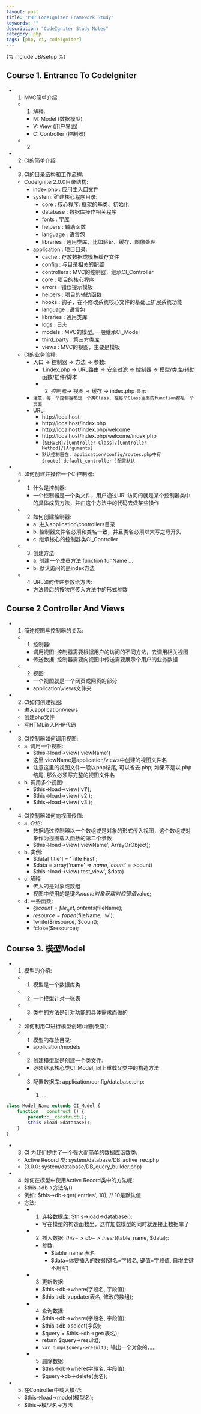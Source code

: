 ```yaml
--- 
layout: post
title: "PHP CodeIgniter Framework Study"
keywords: ""
description: "CodeIgniter Study Notes"
category: php
tags: [php, ci, codeigniter]
---
```

{% include JB/setup %}

## Course 1. Entrance To CodeIgniter
* 1. MVC简单介绍:
    * 1. 解释:
        * M: Model (数据模型)
        * V: View (用户界面)
        * C: Controller (控制器)
    * 2. 
* 2. CI的简单介绍
* 3. CI的目录结构和工作流程:
    * CodeIgniter2.0.0目录结构:
        * index.php : 应用主入口文件
        * system: 矿建核心程序目录:
            * core : 核心程序: 框架的基类、初始化
            * database : 数据库操作相关程序
            * fonts : 字库
            * helpers : 辅助函数
            * language : 语言包
            * libraries : 通用类库，比如验证、缓存、图像处理
        * application : 项目目录:
            * cache : 存放数据或模板缓存文件
            * config : 与目录相关的配置
            * controllers : MVC的控制器，继承CI\_Controller
            * core : 项目的核心程序
            * errors : 错误提示模板
            * helpers : 项目的辅助函数
            * hooks : 钩子，在不修改系统核心文件的基础上扩展系统功能
            * language : 语言包
            * libraries : 通用类库
            * logs : 日志
            * models : MVC的模型, 一般继承CI\_Model
            * third\_party : 第三方类库
            * views : MVC的视图，主要是模板
    * CI的业务流程:
        * 入口 -> 控制器 -> 方法 -> 参数:
            * 1.index.php -> URL路由 -> 安全过滤 -> 控制器 -> 模型/类库/辅助函数/插件/脚本
            * 2. 控制器-> 视图 -> 缓存 -> index.php 显示
        * `注意，每一个控制器都是一个类Class, 在每个Class里面的function都是一个页面`
        * URL:
            * http://localhost
            * http://localhost/index.php
            * http://localhost/index.php/welcome
            * http://localhost/index.php/welcome/index.php
            * `[SERVER]/[Controller-Class]/[Controller-Method]/[Arguments]`
            * `默认控制器在: application/config/routes.php中有$route['default_controller']配置默认`
* 4. 如何创建并操作一个CI控制器:
    * 1. 什么是控制器:
        * 一个控制器是一个类文件，用户通过URL访问的就是某个控制器类中的具体成员方法，并由这个方法中的代码去做某些操作
    * 2. 如何创建控制器:
        * a. 进入application\controllers目录
        * b. 控制器文件名必须和类名一致，并且类名必须以大写之母开头
        * c. 继承核心的控制器类CI\_Controller
    * 3. 创建方法:
        * a. 创建一个成员方法 function funName ...
        * b. 默认访问的是index方法
    * 4. URL如何传递参数给方法:
        * 方法段后的按次序传入方法中的形式参数

## Course 2 Controller And Views
* 1. 简述视图与控制器的关系:
    * 1. 控制器:
        * 调用视图: 控制器需要根据用户的访问的不同方法，去调用相关视图
        * 传送数据: 控制器需要向视图中传送需要展示个用户的业务数据
    * 2. 视图:
        * 一个视图就是一个网页或网页的部分
        * application\views文件夹
* 2. CI如何创建视图:
    * 进入application/views
    * 创建php文件
    * 写HTML嵌入PHP代码
* 3. CI控制器如何调用视图:
    * a. 调用一个视图:
        * $this->load->view('viewName') 
        * 这里 viewName是application/views中创建的视图文件名
        * 注意这里的视图文件一般以php结尾, 可以省去.php; 如果不是以.php结尾, 那么必须写完整的视图文件名
    * b. 调用多个视图:
        * $this->load->view('v1');
        * $this->load->view('v2');
        * $this->load->view('v3');

* 4. CI控制器如何向视图传值:
    * a. 介绍:
        * 数据通过控制器以一个数组或是对象的形式传入视图，这个数组或对象作为视图载入函数的第二个参数
        * $this->load->view('viewName', ArrayOrObject);
    * b. 实例:
        * $data['title'] = 'Title First';
        * $data = array('name' => $name, 'count'=>$count)
        * $this->load->view('test_view', $data)
    * c. 解释
        * 传入的是对象或数组
        * 视图中使用的是键名$name对象获取对应键值$value; 
    * d. 一些函数:
        * @$count = file_get_contents($fileName);
        * $resource = fopen($fileName, 'w');
        * fwrite($resource, $count);
        * fclose($resource);

## Course 3. 模型Model
* 1. 模型的介绍:
    * 1. 模型是一个数据库类
    * 2. 一个模型针对一张表
    * 3. 类中的方法是针对功能的具体需求而做的
* 2. 如何利用CI进行模型创建(增删改查):
    * 1. 模型的存放目录:
        * application/models
    * 2. 创建模型就是创建一个类文件:
        * 必须继承核心类CI_Model, 同上重载父类中的构造方法
    * 3. 配置数据库: application/config/database.php:
        * 1. ...

```php
class Model_Name extends CI_Model {
    function __construct () {
        parent::__construct();
        $this->load->database();
    }
}
```

* 3. CI 为我们提供了一个强大而简单的数据库函数类:
    * Active Record 类: system/database/DB_active_rec.php
    * (3.0.0: system/database/DB_query_builder.php)
* 4. 如何在模型中使用Active Record类中的方法呢:
    * $this->db->方法名()
    * 例如: $this->db->get('entries', 10); // 10是默认值
    * 方法:
        * 1. 连接数据库: $this->load->database():
            * 写在模型的构造函数里，这样加载模型的同时就连接上数据库了
        * 2. 插入数据: $this->db->insert($table_name, $data);:
            * 参数:
                * $table_name 表名
                * $data=你要插入的数据(键名=字段名, 键值=字段值, 自增主键不用写)
        * 3. 更新数据:
            * $this->db->where(字段名, 字段值);
            * $this->db->update(表名, 修改的数组);
        * 4. 查询数据:
            * $this->db->where(字段名, 字段值);
            * $this->db->select(字段);
            * $query = $this->db->get(表名);
            * return $query->result();
            * `var_dump($query->result);` 输出一个对象的。。。
        * 5. 删除数据:
            * $this->db->where(字段名, 字段值);
            * $query->db->delete(表名);
* 5. 在Controller中载入模型:
    * $this->load->model(模型名);
    * $this->模型名->方法
